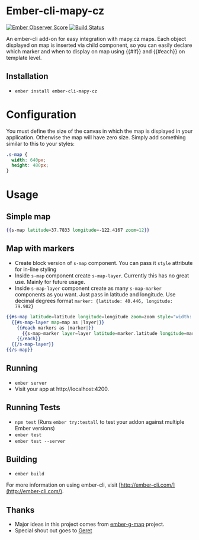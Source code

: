 # Ember-cli-mapy-cz

[![Ember Observer Score](https://emberobserver.com/badges/ember-cli-mapy-cz.svg)](https://emberobserver.com/addons/ember-cli-mapy-cz) [![Build Status](https://travis-ci.org/MichalBryxi/ember-cli-mapy-cz.svg?branch=master)](https://travis-ci.org/MichalBryxi/ember-cli-mapy-cz)

An ember-cli add-on for easy integration with mapy.cz maps. Each object displayed on map is inserted via child component, so you can easily declare which marker and when to display on map using {{#if}} and {{#each}} on template level.

## Installation

* `ember install ember-cli-mapy-cz`

# Configuration

You must define the size of the canvas in which the map is displayed in your application. Otherwise the map will have zero size. Simply add something similar to this to your styles:

```css
.s-map {
  width: 640px;
  height: 480px;
}
```

# Usage

## Simple map

```handlebars
{{s-map latitude=37.7833 longitude=-122.4167 zoom=12}}
```

## Map with markers
- Create block version of `s-map` component. You can pass it `style` attribute for in-line styling
- Inside `s-map` component create `s-map-layer`. Currently this has no great use. Mainly for future usage.
- Inside `s-map-layer` component create as many `s-map-marker` components as you want. Just pass in latitude and longitude. Use decimal degrees format `marker: {latitude: 40.446, longitude: 79.982}`

```handlebars
{{#s-map latitude=latitude longitude=longitude zoom=zoom style="width: 100%" as |map|}}
  {{#s-map-layer map=map as |layer|}}
    {{#each markers as |marker|}}
      {{s-map-marker layer=layer latitude=marker.latitude longitude=marker.longitude}}
    {{/each}}
  {{/s-map-layer}}
{{/s-map}}
```

## Running

* `ember server`
* Visit your app at http://localhost:4200.

## Running Tests

* `npm test` (Runs `ember try:testall` to test your addon against multiple Ember versions)
* `ember test`
* `ember test --server`

## Building

* `ember build`

For more information on using ember-cli, visit [http://ember-cli.com/](http://ember-cli.com/).

## Thanks

* Major ideas in this project comes from [ember-g-map](https://github.com/asennikov/ember-g-map) project.
* Special shout out goes to [Geret](http://twitter.com/RolandMartin)

